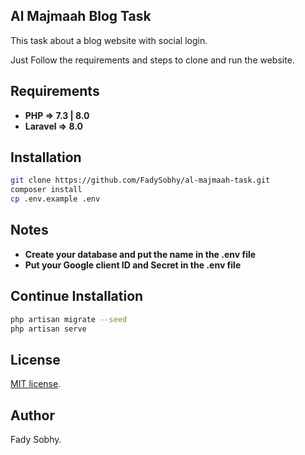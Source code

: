 
## Al Majmaah Blog Task

This task about a blog website with social login.

Just Follow the requirements and steps to clone and run the website.

## Requirements

- **PHP => 7.3 | 8.0**
- **Laravel => 8.0**

## Installation

```sh
git clone https://github.com/FadySobhy/al-majmaah-task.git
composer install
cp .env.example .env
```

## Notes

- **Create your database and put the name in the .env file**
- **Put your Google client ID and Secret in the .env file**

## Continue Installation

```sh
php artisan migrate --seed
php artisan serve
```

## License

[MIT license](https://opensource.org/licenses/MIT).

## Author

Fady Sobhy.
